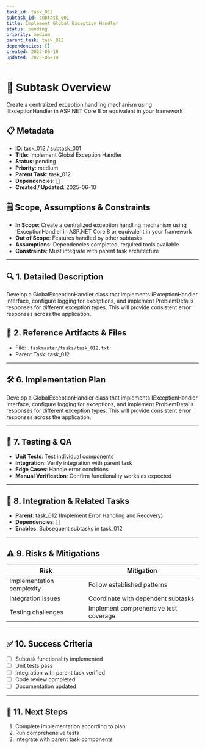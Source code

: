```yaml
---
task_id: task_012
subtask_id: subtask_001
title: Implement Global Exception Handler
status: pending
priority: medium
parent_task: task_012
dependencies: []
created: 2025-06-10
updated: 2025-06-10
---
```


# 🎯 Subtask Overview
Create a centralized exception handling mechanism using IExceptionHandler in ASP.NET Core 8 or equivalent in your framework

## 📋 Metadata
- **ID**: task_012 / subtask_001
- **Title**: Implement Global Exception Handler
- **Status**: pending
- **Priority**: medium
- **Parent Task**: task_012
- **Dependencies**: []
- **Created / Updated**: 2025-06-10

## 🗒️ Scope, Assumptions & Constraints
- **In Scope**: Create a centralized exception handling mechanism using IExceptionHandler in ASP.NET Core 8 or equivalent in your framework
- **Out of Scope**: Features handled by other subtasks
- **Assumptions**: Dependencies completed, required tools available
- **Constraints**: Must integrate with parent task architecture

---

## 🔍 1. Detailed Description
Develop a GlobalExceptionHandler class that implements IExceptionHandler interface, configure logging for exceptions, and implement ProblemDetails responses for different exception types. This will provide consistent error responses across the application.

## 📁 2. Reference Artifacts & Files
- File: `.taskmaster/tasks/task_012.txt`
- Parent Task: task_012

---

## 🛠️ 6. Implementation Plan
Develop a GlobalExceptionHandler class that implements IExceptionHandler interface, configure logging for exceptions, and implement ProblemDetails responses for different exception types. This will provide consistent error responses across the application.

---

## 🧪 7. Testing & QA
- **Unit Tests**: Test individual components
- **Integration**: Verify integration with parent task
- **Edge Cases**: Handle error conditions
- **Manual Verification**: Confirm functionality works as expected

---

## 🔗 8. Integration & Related Tasks
- **Parent**: task_012 (Implement Error Handling and Recovery)
- **Dependencies**: []
- **Enables**: Subsequent subtasks in task_012

---

## ⚠️ 9. Risks & Mitigations
| Risk | Mitigation |
|------|------------|
| Implementation complexity | Follow established patterns |
| Integration issues | Coordinate with dependent subtasks |
| Testing challenges | Implement comprehensive test coverage |

---

## ✅ 10. Success Criteria
- [ ] Subtask functionality implemented
- [ ] Unit tests pass
- [ ] Integration with parent task verified
- [ ] Code review completed
- [ ] Documentation updated

---

## 🚀 11. Next Steps
1. Complete implementation according to plan
2. Run comprehensive tests
3. Integrate with parent task components
